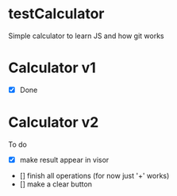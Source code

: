 # testCalculator
Simple calculator to learn JS and how git works

# Calculator v1

- [x] Done

# Calculator v2

To do
- [x] make result appear in visor
- [] finish all operations (for now just '+' works)
- [] make a clear button